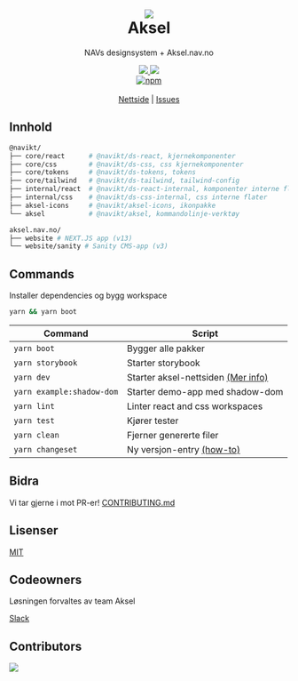 <h1 align="center">
    <img src="https://user-images.githubusercontent.com/26967723/164701858-e8237611-1285-4c68-b9e3-e047499b94cf.svg" />
    <br/>Aksel
</h1>

<div align="center">
    <p>
        NAVs designsystem + Aksel.nav.no
    </p>
    <div align="center">
      <a href="https://aksel.nav.no/storybook/">
          <img src="https://shields.io/badge/storybook-white?logo=storybook&style=flat"" />
      </a>
      <a href="https://github.com/navikt/aksel/pulls">
          <img src="https://img.shields.io/badge/PRs-welcome-green.svg?color=%23262626"" />
      </a>
    </div>
    <div><a href="https://www.npmjs.com/package/@navikt/ds-css"><img alt="npm" src="https://img.shields.io/npm/v/@navikt/ds-css?label=version"></a></div>
    <br/>
    <a href="https://aksel.nav.no">Nettside</a> | <a href="https://github.com/navikt/aksel/issues">Issues</a>
<br/>
</div>

## Innhold

```sh
@navikt/
├── core/react      # @navikt/ds-react, kjernekomponenter
├── core/css        # @navikt/ds-css, css kjernekomponenter
├── core/tokens     # @navikt/ds-tokens, tokens
├── core/tailwind   # @navikt/ds-tailwind, tailwind-config
├── internal/react  # @navikt/ds-react-internal, komponenter interne flater
├── internal/css    # @navikt/ds-css-internal, css interne flater
├── aksel-icons     # @navikt/aksel-icons, ikonpakke
└── aksel           # @navikt/aksel, kommandolinje-verktøy

aksel.nav.no/
├── website # NEXT.JS app (v13)
└── website/sanity # Sanity CMS-app (v3)

```

## Commands

Installer dependencies og bygg workspace

```sh
yarn && yarn boot
```

| Command                   | Script                                                                                                 |
| ------------------------- | ------------------------------------------------------------------------------------------------------ |
| `yarn boot`               | Bygger alle pakker                                                                                     |
| `yarn storybook`          | Starter storybook                                                                                      |
| `yarn dev`                | Starter aksel-nettsiden [(Mer info)](https://github.com/navikt/aksel/blob/main/aksel.nav.no/README.md) |
| `yarn example:shadow-dom` | Starter demo-app med shadow-dom                                                                        |
| `yarn lint`               | Linter react and css workspaces                                                                        |
| `yarn test`               | Kjører tester                                                                                          |
| `yarn clean`              | Fjerner genererte filer                                                                                |
| `yarn changeset`          | Ny versjon-entry [(how-to)](https://github.com/navikt/aksel/blob/main/.changeset/README.md)            |

## Bidra

Vi tar gjerne i mot PR-er! [CONTRIBUTING.md](https://github.com/navikt/aksel/blob/main/CONTRIBUTING.md)

## Lisenser

[MIT](https://github.com/navikt/aksel/blob/main/LICENCE)

## Codeowners

Løsningen forvaltes av team Aksel

[Slack](https://nav-it.slack.com/archives/C7NE7A8UF)

## Contributors

<a href="https://github.com/navikt/aksel/graphs/contributors">
  <img src="https://contrib.rocks/image?repo=navikt/aksel" />
</a>
